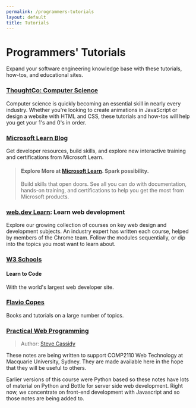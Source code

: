 ```yaml
---
permalink: /programmers-tutorials
layout: default
title: Tutorials
---
```

# Programmers' Tutorials

Expand your software engineering knowledge base with these tutorials, how-tos, and educational sites.

### [ThoughtCo: Computer Science](https://www.thoughtco.com/computer-science-4133486)

Computer science is quickly becoming an essential skill in nearly every industry. Whether you're looking to create animations in JavaScript or design a website with HTML and CSS, these tutorials and how-tos will help you get your 1's and 0's in order.

### [Microsoft Learn Blog](https://techcommunity.microsoft.com/t5/microsoft-learn-blog/bg-p/MicrosoftLearnBlog)

Get developer resources, build skills, and explore new interactive training and certifications from Microsoft Learn.

> #### Explore More at [Microsoft Learn](https://learn.microsoft.com/en-us/). Spark possibility.  
>  
> Build skills that open doors. See all you can do with documentation, hands-on training, and certifications to help you get the most from Microsoft products.

### [web.dev Learn](https://web.dev/learn/): Learn web development

Explore our growing collection of courses on key web design and development subjects. An industry expert has written each course, helped by members of the Chrome team. Follow the modules sequentially, or dip into the topics you most want to learn about.

### [W3 Schools](https://www.w3schools.com/)

#### Learn to Code
With the world's largest web developer site.

### [Flavio Copes](https://flaviocopes.com/)

Books and tutorials on a large number of topics.

### [Practical Web Programming](https://pwp.stevecassidy.net/)
> Author: [Steve Cassidy](https://www.stevecassidy.net/)

These notes are being written to support COMP2110 Web Technology at Macquarie University, Sydney. They are made available here in the hope that they will be useful to others.

Earlier versions of this course were Python based so these notes have lots of material on Python and Bottle for server side web development. Right now, we concentrate on front-end development with Javascript and so those notes are being added to.

